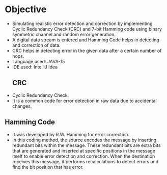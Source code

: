 # Objective
- Simulating realistic error detection and correction by implementing Cyclic
Redundancy Check (CRC) and 7-bit Hamming code using binary symmetric channel and random
error generation.
- A digital data stream is entered and Hamming Code helps in detecting and correction of data.
- CRC helps in detecting error in the given data after a certain number of hops.
- Language used: JAVA-15
- IDE used: IntelliJ Idea
  ## CRC
- Cyclic Redundancy Check.
- It is a common code for error detection in raw data due to accidental changes.
 ## Hamming Code
- It was developed by R.W. Hamming for error correction.
- In this coding method, the source encodes the message by inserting redundant bits within the message. These redundant bits are extra bits that are generated and inserted at specific positions in the message itself to enable error detection and correction. When the destination receives this message, it performs recalculations to detect errors and find the bit position that has error.

